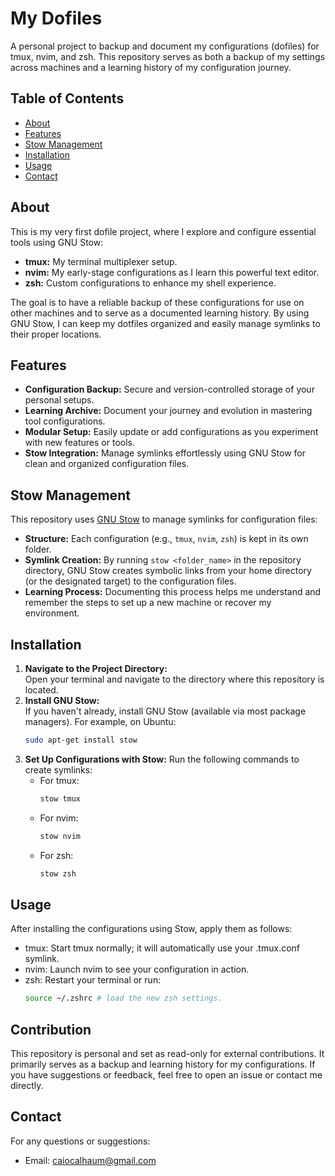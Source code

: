 # My Dofiles

A personal project to backup and document my configurations (dofiles) for tmux, nvim, and zsh. This repository serves as both a backup of my settings across machines and a learning history of my configuration journey.

## Table of Contents

- [About](#about)
- [Features](#features)
- [Stow Management](#stow-management)
- [Installation](#installation)
- [Usage](#usage)
- [Contact](#contact)

## About

This is my very first dofile project, where I explore and configure essential tools using GNU Stow:

- **tmux:** My terminal multiplexer setup.
- **nvim:** My early-stage configurations as I learn this powerful text editor.
- **zsh:** Custom configurations to enhance my shell experience.

The goal is to have a reliable backup of these configurations for use on other machines and to serve as a documented learning history. By using GNU Stow, I can keep my dotfiles organized and easily manage symlinks to their proper locations.

## Features

- **Configuration Backup:** Secure and version-controlled storage of your personal setups.
- **Learning Archive:** Document your journey and evolution in mastering tool configurations.
- **Modular Setup:** Easily update or add configurations as you experiment with new features or tools.
- **Stow Integration:** Manage symlinks effortlessly using GNU Stow for clean and organized configuration files.

## Stow Management

This repository uses [GNU Stow](https://www.gnu.org/software/stow/) to manage symlinks for configuration files:

- **Structure:** Each configuration (e.g., `tmux`, `nvim`, `zsh`) is kept in its own folder.
- **Symlink Creation:** By running `stow <folder_name>` in the repository directory, GNU Stow creates symbolic links from your home directory (or the designated target) to the configuration files.
- **Learning Process:** Documenting this process helps me understand and remember the steps to set up a new machine or recover my environment.

## Installation

1. **Navigate to the Project Directory:**  
   Open your terminal and navigate to the directory where this repository is located.
2. **Install GNU Stow:**  
   If you haven't already, install GNU Stow (available via most package managers). For example, on Ubuntu:
   ```bash
   sudo apt-get install stow
   ```
3. **Set Up Configurations with Stow:**
   Run the following commands to create symlinks:
   - For tmux:
     ```bash
     stow tmux
     ```
   - For nvim:
     ```bash
     stow nvim
     ```
   - For zsh:
     ```bash
     stow zsh
     ```

## Usage

After installing the configurations using Stow, apply them as follows:

- tmux: Start tmux normally; it will automatically use your .tmux.conf symlink.
- nvim: Launch nvim to see your configuration in action.
- zsh: Restart your terminal or run:
  ```bash
  source ~/.zshrc # load the new zsh settings.
  ```

## Contribution

This repository is personal and set as read-only for external contributions. It primarily serves as a backup and learning history for my configurations. If you have suggestions or feedback, feel free to open an issue or contact me directly.

## Contact

For any questions or suggestions:

- Email: caiocalhaum@gmail.com
